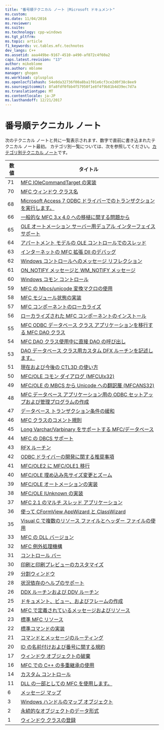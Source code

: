 ```yaml
---
title: "番号順テクニカル ノート |Microsoft ドキュメント"
ms.custom: 
ms.date: 11/04/2016
ms.reviewer: 
ms.suite: 
ms.technology: cpp-windows
ms.tgt_pltfrm: 
ms.topic: article
f1_keywords: vc.tables.mfc.technotes
dev_langs: C++
ms.assetid: aaa449be-9167-4510-a490-af872c4f60a2
caps.latest.revision: "13"
author: mikeblome
ms.author: mblome
manager: ghogen
ms.workload: cplusplus
ms.openlocfilehash: 54e0da32736f00a8ba1f01e6cf3ce2d0f38c8ee9
ms.sourcegitcommit: 8fa8fdf0fbb4f57950f1e8f4f9b81b4d39ec7d7a
ms.translationtype: MT
ms.contentlocale: ja-JP
ms.lasthandoff: 12/21/2017
---
```

# <a name="technical-notes-by-number"></a>番号順テクニカル ノート
次のテクニカル ノートと共に一覧表示されます、数字で直前に書き込まれたテクニカル ノート最初。 カテゴリ別一覧については、次を参照してください。[カテゴリ別テクニカル ノート](../mfc/technical-notes-by-category.md)です。  
  
|数値|タイトル|  
|------------|-----------|  
|71|[MFC IOleCommandTarget の実装](../mfc/tn071-mfc-iolecommandtarget-implementation.md)|  
|70|[MFC ウィンドウ クラス名](../mfc/tn070-mfc-window-class-names.md)|  
|68|[Microsoft Access 7 ODBC ドライバーでのトランザクションを実行します。](../mfc/tn068-performing-transactions-with-the-microsoft-access-7-odbc-driver.md)|  
|66|[一般的な MFC 3.x 4.0 への移植に関する問題から](../mfc/tn066-common-mfc-3-x-to-4-0-porting-issues.md)|  
|65|[OLE オートメーション サーバー用デュアル インターフェイス サポート](../mfc/tn065-dual-interface-support-for-ole-automation-servers.md)|  
|64|[アパートメント モデルの OLE コントロールでのスレッド](../mfc/tn064-apartment-model-threading-in-activex-controls.md)|  
|63|[インターネットの MFC 拡張 Dll のデバッグ](../mfc/tn063-debugging-internet-extension-dlls.md)|  
|62|[Windows コントロールへのメッセージ リフレクション](../mfc/tn062-message-reflection-for-windows-controls.md)|  
|61|[ON_NOTIFY メッセージと WM_NOTIFY メッセージ](../mfc/tn061-on-notify-and-wm-notify-messages.md)|  
|60|[Windows コモン コントロール](../mfc/tn060-the-new-windows-common-controls.md)|  
|59|[MFC の Mbcs/unicode 変換マクロの使用](../mfc/tn059-using-mfc-mbcs-unicode-conversion-macros.md)|  
|58|[MFC モジュール状態の実装](../mfc/tn058-mfc-module-state-implementation.md)|  
|57|[MFC コンポーネントのローカライズ](../mfc/tn057-localization-of-mfc-components.md)|  
|56|[ローカライズされた MFC コンポーネントのインストール](../mfc/tn056-installation-of-localized-mfc-components.md)|  
|55|[MFC ODBC データベース クラス アプリケーションを移行する MFC DAO クラス](../mfc/tn055-migrating-mfc-odbc-database-class-applications-to-mfc-dao-classes.md)|  
|54|[MFC DAO クラス使用中に直接 DAO の呼び出し](../mfc/tn054-calling-dao-directly-while-using-mfc-dao-classes.md)|  
|53|[DAO データベース クラス用カスタム DFX ルーチンを記述します。](../mfc/tn053-custom-dfx-routines-for-dao-database-classes.md)|  
|51|[現在および今後の CTL3D の使い方](../mfc/tn051-using-ctl3d-now-and-in-the-future.md)|  
|50|[MFC/OLE コモン ダイアログ (MFCUIx32)](../mfc/tn050-mfc-ole-common-dialogs-mfcuix32.md)|  
|49|[MFC/OLE の MBCS から Unicode への翻訳層 (MFCANS32)](../mfc/tn049-mfc-ole-mbcs-to-unicode-translation-layer-mfcans32.md)|  
|48|[MFC データベース アプリケーション用の ODBC セットアップおよび管理プログラムの作成](../mfc/tn048-writing-odbc-setup-and-administration-programs.md)|  
|47|[データベース トランザクション条件の緩和](../mfc/tn047-relaxing-database-transaction-requirements.md)|  
|46|[MFC クラスのコメント規則](../mfc/tn046-commenting-conventions-for-the-mfc-classes.md)|  
|45|[Long Varchar/Varbinary をサポートする MFC/データベース](../mfc/tn045-mfc-database-support-for-long-varchar-varbinary.md)|  
|44|[MFC の DBCS サポート](../mfc/tn044-mfc-support-for-dbcs.md)|  
|43|[RFX ルーチン](../mfc/tn043-rfx-routines.md)|  
|42|[ODBC ドライバーの開発に関する推奨事項](../mfc/tn042-odbc-driver-developer-recommendations.md)|  
|41|[MFC/OLE2 に MFC/OLE1 移行](../mfc/tn041-mfc-ole1-migration-to-mfc-ole-2.md)|  
|40|[MFC/OLE 埋め込み先サイズ変更とズーム](../mfc/tn040-mfc-ole-in-place-resizing-and-zooming.md)|  
|39|[MFC/OLE オートメーションの実装](../mfc/tn039-mfc-ole-automation-implementation.md)|  
|38|[MFC/OLE IUnknown の実装](../mfc/tn038-mfc-ole-iunknown-implementation.md)|  
|37|[MFC 2.1 のマルチ スレッド アプリケーション](../mfc/tn037-multithreaded-mfc-2-1-applications.md)|  
|36|[使って CFormView AppWizard と ClassWizard](../mfc/tn036-using-cformview-with-appwizard-and-classwizard.md)|  
|35|[Visual C で複数のリソース ファイルとヘッダー ファイルの使用](../mfc/tn035-using-multiple-resource-files-and-header-files-with-visual-cpp.md)|  
|33|[MFC の DLL バージョン](../mfc/tn033-dll-version-of-mfc.md)|  
|32|[MFC 例外処理機構](../mfc/tn032-mfc-exception-mechanism.md)|  
|31|[コントロール バー](../mfc/tn031-control-bars.md)|  
|30|[印刷と印刷プレビューのカスタマイズ](../mfc/tn030-customizing-printing-and-print-preview.md)|  
|29|[分割ウィンドウ](../mfc/tn029-splitter-windows.md)|  
|28|[状況依存のヘルプのサポート](../mfc/tn028-context-sensitive-help-support.md)|  
|26|[DDX ルーチンおよび DDV ルーチン](../mfc/tn026-ddx-and-ddv-routines.md)|  
|25|[ドキュメント、ビュー、およびフレームの作成](../mfc/tn025-document-view-and-frame-creation.md)|  
|24|[MFC で定義されているメッセージおよびリソース](../mfc/tn024-mfc-defined-messages-and-resources.md)|  
|23|[標準 MFC リソース](../mfc/tn023-standard-mfc-resources.md)|  
|22|[標準コマンドの実装](../mfc/tn022-standard-commands-implementation.md)|  
|21|[コマンドとメッセージのルーティング](../mfc/tn021-command-and-message-routing.md)|  
|20|[ID の名前付けおよび番号に関する規約](../mfc/tn020-id-naming-and-numbering-conventions.md)|  
|17|[ウィンドウ オブジェクトの破棄](../mfc/tn017-destroying-window-objects.md)|  
|16|[MFC での C++ の多重継承の使用](../mfc/tn016-using-cpp-multiple-inheritance-with-mfc.md)|  
|14|[カスタム コントロール](../mfc/tn014-custom-controls.md)|  
|11|[DLL の一部としての MFC を使用します。](../mfc/tn011-using-mfc-as-part-of-a-dll.md)|  
|6|[メッセージ マップ](../mfc/tn006-message-maps.md)|  
|3|[Windows ハンドルのマップ オブジェクト](../mfc/tn003-mapping-of-windows-handles-to-objects.md)|  
|2|[永続的なオブジェクトのデータ形式](../mfc/tn002-persistent-object-data-format.md)|  
|1|[ウィンドウ クラスの登録](../mfc/tn001-window-class-registration.md)
